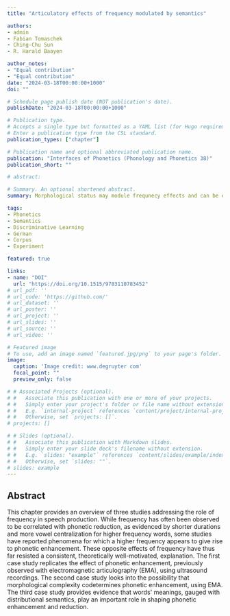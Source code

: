```yaml
---
title: "Articulatory effects of frequency modulated by semantics"

authors:
- admin
- Fabian Tomaschek
- Ching-Chu Sun
- R. Harald Baayen

author_notes:
- "Equal contribution"
- "Equal contribution"
date: "2024-03-18T00:00:00+1000"
doi: ""

# Schedule page publish date (NOT publication's date).
publishDate: "2024-03-18T00:00:00+1000"

# Publication type.
# Accepts a single type but formatted as a YAML list (for Hugo requirements).
# Enter a publication type from the CSL standard.
publication_types: ["chapter"]

# Publication name and optional abbreviated publication name.
publication: "Interfaces of Phonetics (Phonology and Phonetics 38)"
publication_short: ""

# abstract: 

# Summary. An optional shortened abstract.
summary: Morphological status may module frequnecy effects and can be explained by semantics.

tags:
- Phonetics
- Semantics
- Discriminative Learning
- German
- Corpus
- Experiment

featured: true 

links:
- name: "DOI"
  url: "https://doi.org/10.1515/9783110783452"
# url_pdf: ''
# url_code: 'https://github.com/'
# url_dataset: ''
# url_poster: ''
# url_project: ''
# url_slides: ''
# url_source: ''
# url_video: ''

# Featured image
# To use, add an image named `featured.jpg/png` to your page's folder. 
image:
  caption: 'Image credit: www.degruyter com'
  focal_point: ""
  preview_only: false

# # Associated Projects (optional).
# #   Associate this publication with one or more of your projects.
# #   Simply enter your project's folder or file name without extension.
# #   E.g. `internal-project` references `content/project/internal-project/index.md`.
# #   Otherwise, set `projects: []`.
# projects: []

# # Slides (optional).
# #   Associate this publication with Markdown slides.
# #   Simply enter your slide deck's filename without extension.
# #   E.g. `slides: "example"` references `content/slides/example/index.md`.
# #   Otherwise, set `slides: ""`.
# slides: example
---
```



Abstract
--------

This chapter provides an overview of three studies addressing the role of frequency in speech production. While frequency has often been observed to be correlated with phonetic reduction, as evidenced by shorter durations and more vowel centralization for higher frequency words, some studies have reported phenomena for which a higher frequency appears to give rise to phonetic enhancement. These opposite effects of frequency have thus far resisted a consistent, theoretically well-motivated, explanation. The first case study replicates the effect of phonetic enhancement, previously observed with electromagnetic articulography (EMA), using ultrasound recordings. The second case study looks into the possibility that morphological complexity codetermines phonetic enhancement, using EMA. The third case study provides evidence that words' meanings, gauged with distributional semantics, play an important role in shaping phonetic enhancement and reduction.

